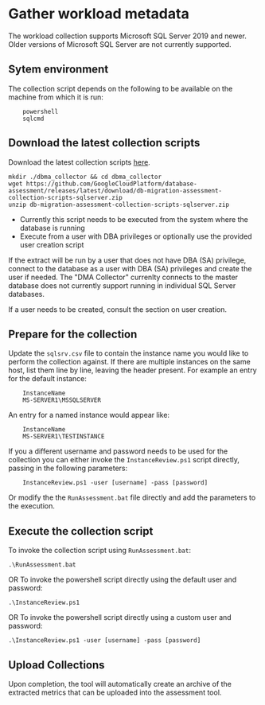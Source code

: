 # Gather workload metadata

The workload collection supports Microsoft SQL Server 2019 and newer.  Older versions of Microsoft SQL Server are not currently supported.

## Sytem environment

The collection script depends on the following to be available on the machine from which it is run:
```command prompt
	powershell
	sqlcmd
```

## Download the latest collection scripts

Download the latest collection scripts [here](https://github.com/GoogleCloudPlatform/database-assessment/releases/latest/download/db-migration-assessment-collection-scripts-sqlserver.zip).

```shell
mkdir ./dbma_collector && cd dbma_collector
wget https://github.com/GoogleCloudPlatform/database-assessment/releases/latest/download/db-migration-assessment-collection-scripts-sqlserver.zip  
unzip db-migration-assessment-collection-scripts-sqlserver.zip
```

- Currently this script needs to be executed from the system where the database is running
- Execute from a user with DBA privileges or optionally use the provided user creation script

If the extract will be run by a user that does not have DBA (SA) privilege, connect to the database as a user with DBA (SA) privileges and create the user if needed.  The "DMA Collector" currenlty connects to the master database does not currently support running in individual SQL Server databases.

If a user needs to be created, consult the section on user creation.

## Prepare for the collection
Update the `sqlsrv.csv` file to contain the instance name you would like to perform the collection against.  If there are multiple instances on the same host, list them line by line, leaving the header present.  For example an entry for the default instance:

```csv
	InstanceName
	MS-SERVER1\MSSQLSERVER
```
An entry for a named instance would appear like:
```csv
	InstanceName
	MS-SERVER1\TESTINSTANCE
```

If you a different username and password needs to be used for the collection you can either invoke the `InstanceReview.ps1` script directly, passing in the following parameters:

```shell
	InstanceReview.ps1 -user [username] -pass [password]
```

Or modify the the `RunAssessment.bat` file directly and add the parameters to the execution.

## Execute the collection script

To invoke the collection script using `RunAssessment.bat`:
```shell
.\RunAssessment.bat
```
OR
To invoke the powershell script directly using the default user and password:
```shell
.\InstanceReview.ps1
```
OR
To invoke the powershell script directly using a custom user and password:
```shell
.\InstanceReview.ps1 -user [username] -pass [password]
```

## Upload Collections

Upon completion, the tool will automatically create an archive of the extracted metrics that can be uploaded into the assessment tool.
